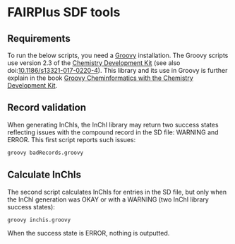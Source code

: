 # FAIRPlus SDF tools

## Requirements

To run the below scripts, you need a [Groovy](https://groovy.apache.org/download.html) installation.
The Groovy scripts use version 2.3 of the [Chemistry Development Kit](https://cdk.github.io/)
(see also doi:[10.1186/s13321-017-0220-4](https://doi.org/10.1186/s13321-017-0220-4)).
This library and its use in Groovy is further explain in
the book [Groovy Cheminformatics with the Chemistry Development Kit](https://egonw.github.io/cdkbook/).

## Record validation

When generating InChIs, the InChI library may return two success states reflecting issues with
the compound record in the SD file: WARNING and ERROR. This first script reports such issues:

```bash
groovy badRecords.groovy
```

## Calculate InChIs

The second script calculates InChIs for entries in the SD file, but only when the InChI generation
was OKAY or with a WARNING (two InChI library success states):

```bash
groovy inchis.groovy
```

When the success state is ERROR, nothing is outputted.
